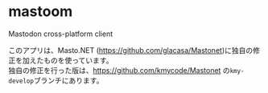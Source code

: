 # mastoom
Mastodon cross-platform client

このアプリは、Masto.NET (https://github.com/glacasa/Mastonet)に独自の修正を加えたものを使っています。<br>
独自の修正を行った版は、https://github.com/kmycode/Mastonet の`kmy-develop`ブランチにあります。
